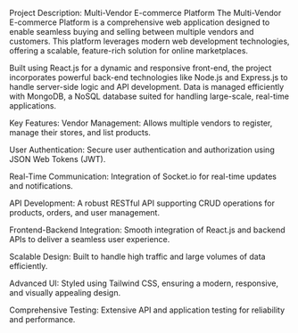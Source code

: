 Project Description: Multi-Vendor E-commerce Platform
The Multi-Vendor E-commerce Platform is a comprehensive web application designed to enable seamless buying and selling between multiple vendors and customers. This platform leverages modern web development technologies, offering a scalable, feature-rich solution for online marketplaces.

Built using React.js for a dynamic and responsive front-end, the project incorporates powerful back-end technologies like Node.js and Express.js to handle server-side logic and API development. Data is managed efficiently with MongoDB, a NoSQL database suited for handling large-scale, real-time applications.

Key Features:
Vendor Management:
Allows multiple vendors to register, manage their stores, and list products.

User Authentication:
Secure user authentication and authorization using JSON Web Tokens (JWT).

Real-Time Communication:
Integration of Socket.io for real-time updates and notifications.

API Development:
A robust RESTful API supporting CRUD operations for products, orders, and user management.

Frontend-Backend Integration:
Smooth integration of React.js and backend APIs to deliver a seamless user experience.

Scalable Design:
Built to handle high traffic and large volumes of data efficiently.

Advanced UI:
Styled using Tailwind CSS, ensuring a modern, responsive, and visually appealing design.

Comprehensive Testing:
Extensive API and application testing for reliability and performance.
